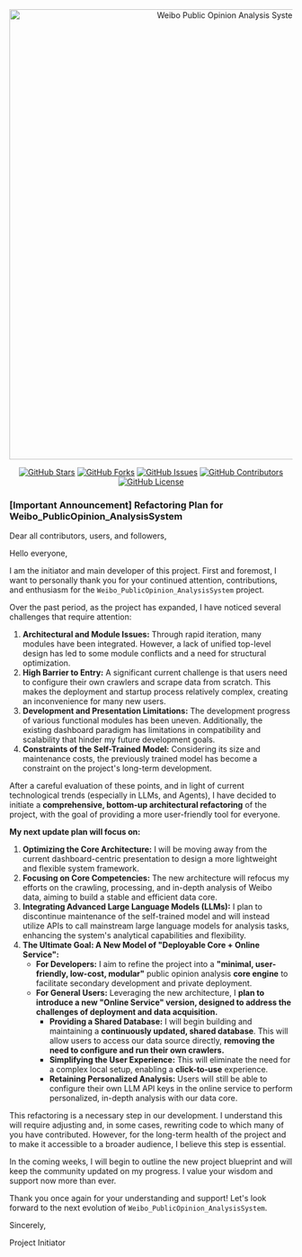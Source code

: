 <div align="center">

  <!-- # 📊 Weibo Public Opinion Analysis System  -->

  <img src="https://github.com/666ghj/Weibo_PublicOpinion_AnalysisSystem/blob/main/static/image/logo_compressed.png" alt="Weibo Public Opinion Analysis System Logo" width="800">

  [![GitHub Stars](https://img.shields.io/github/stars/666ghj/Weibo_PublicOpinion_AnalysisSystem?style=flat-square)](https://github.com/666ghj/Weibo_PublicOpinion_AnalysisSystem/stargazers)
  [![GitHub Forks](https://img.shields.io/github/forks/666ghj/Weibo_PublicOpinion_AnalysisSystem?style=flat-square)](https://github.com/666ghj/Weibo_PublicOpinion_AnalysisSystem/network)
  [![GitHub Issues](https://img.shields.io/github/issues/666ghj/Weibo_PublicOpinion_AnalysisSystem?style=flat-square)](https://github.com/666ghj/Weibo_PublicOpinion_AnalysisSystem/issues)
  [![GitHub Contributors](https://img.shields.io/github/contributors/666ghj/Weibo_PublicOpinion_AnalysisSystem?style=flat-square)](https://github.com/666ghj/Weibo_PublicOpinion_AnalysisSystem/graphs/contributors)
  [![GitHub License](https://img.shields.io/github/license/666ghj/Weibo_PublicOpinion_AnalysisSystem?style=flat-square)](https://github.com/666ghj/Weibo_PublicOpinion_AnalysisSystem/blob/main/LICENSE)

</div>



 ### **[Important Announcement] Refactoring Plan for Weibo_PublicOpinion_AnalysisSystem**

Dear all contributors, users, and followers,

Hello everyone,

I am the initiator and main developer of this project. First and foremost, I want to personally thank you for your continued attention, contributions, and enthusiasm for the `Weibo_PublicOpinion_AnalysisSystem` project.

Over the past period, as the project has expanded, I have noticed several challenges that require attention:

1. **Architectural and Module Issues:** Through rapid iteration, many modules have been integrated. However, a lack of unified top-level design has led to some module conflicts and a need for structural optimization.
2. **High Barrier to Entry:** A significant current challenge is that users need to configure their own crawlers and scrape data from scratch. This makes the deployment and startup process relatively complex, creating an inconvenience for many new users.
3. **Development and Presentation Limitations:** The development progress of various functional modules has been uneven. Additionally, the existing dashboard paradigm has limitations in compatibility and scalability that hinder my future development goals.
4. **Constraints of the Self-Trained Model:** Considering its size and maintenance costs, the previously trained model has become a constraint on the project's long-term development.

After a careful evaluation of these points, and in light of current technological trends (especially in LLMs, and Agents), I have decided to initiate a **comprehensive, bottom-up architectural refactoring** of the project, with the goal of providing a more user-friendly tool for everyone.

**My next update plan will focus on:**

1. **Optimizing the Core Architecture:** I will be moving away from the current dashboard-centric presentation to design a more lightweight and flexible system framework.
2. **Focusing on Core Competencies:** The new architecture will refocus my efforts on the crawling, processing, and in-depth analysis of Weibo data, aiming to build a stable and efficient data core.
3. **Integrating Advanced Large Language Models (LLMs):** I plan to discontinue maintenance of the self-trained model and will instead utilize APIs to call mainstream large language models for analysis tasks, enhancing the system's analytical capabilities and flexibility.
4. **The Ultimate Goal: A New Model of "Deployable Core + Online Service":**
   - **For Developers:** I aim to refine the project into a **"minimal, user-friendly, low-cost, modular"** public opinion analysis **core engine** to facilitate secondary development and private deployment.
   - **For General Users:** Leveraging the new architecture, I **plan to introduce a new "Online Service" version, designed to address the challenges of deployment and data acquisition.**
     - **Providing a Shared Database:** I will begin building and maintaining a **continuously updated, shared database**. This will allow users to access our data source directly, **removing the need to configure and run their own crawlers.**
     - **Simplifying the User Experience:** This will eliminate the need for a complex local setup, enabling a **click-to-use** experience.
     - **Retaining Personalized Analysis:** Users will still be able to configure their own LLM API keys in the online service to perform personalized, in-depth analysis with our data core.

This refactoring is a necessary step in our development. I understand this will require adjusting and, in some cases, rewriting code to which many of you have contributed. However, for the long-term health of the project and to make it accessible to a broader audience, I believe this step is essential.

In the coming weeks, I will begin to outline the new project blueprint and will keep the community updated on my progress. I value your wisdom and support now more than ever.

Thank you once again for your understanding and support! Let's look forward to the next evolution of `Weibo_PublicOpinion_AnalysisSystem`.

Sincerely,

Project Initiator
